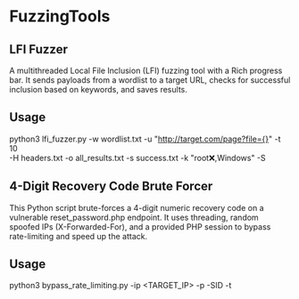 # FuzzingTools

## LFI Fuzzer

A multithreaded Local File Inclusion (LFI) fuzzing tool with a Rich progress bar.
It sends payloads from a wordlist to a target URL, checks for successful inclusion based on keywords, and saves results.

## Usage

python3 lfi_fuzzer.py -w wordlist.txt -u "http://target.com/page?file={}" -t 10 \
-H headers.txt -o all_results.txt -s success.txt -k "root:x:,Windows" -S

## 4-Digit Recovery Code Brute Forcer

This Python script brute-forces a 4-digit numeric recovery code on a vulnerable reset_password.php endpoint. It uses threading, random spoofed IPs (X-Forwarded-For), and a provided PHP session to bypass rate-limiting and speed up the attack.

## Usage
python3 bypass_rate_limiting.py -ip <TARGET_IP> -p <PORT> -SID <PHPSESSID> -t <THREADS>
